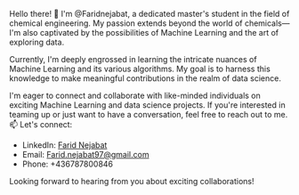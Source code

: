 Hello there! 👋 I'm @Faridnejabat, a dedicated master's student in the field of chemical engineering. 
My passion extends beyond the world of chemicals—I'm also captivated by the possibilities of Machine Learning and the art of exploring data.

Currently, I'm deeply engrossed in learning the intricate nuances of Machine Learning and its various algorithms.
My goal is to harness this knowledge to make meaningful contributions in the realm of data science.

I'm eager to connect and collaborate with like-minded individuals on exciting Machine Learning and data science projects. 
If you're interested in teaming up or just want to have a conversation, feel free to reach out to me.
📫 Let's connect:
- LinkedIn: [Farid Nejabat](https://www.linkedin.com/in/farid-nejabat/)
- Email: Farid.nejabat97@gmail.com
- Phone: +436787800846

Looking forward to hearing from you about exciting collaborations!
  

<!---
Faridnejabat/Faridnejabat is a ✨ special ✨ repository because its `README.md` (this file) appears on your GitHub profile.
You can click the Preview link to take a look at your changes.
--->

